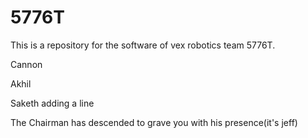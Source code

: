 # 5776T
This is a repository for the software of vex robotics team 5776T.

Cannon

Akhil

Saketh
adding a line

The Chairman has descended to grave you with his presence(it's jeff)
